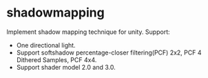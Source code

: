 # shadowmapping
Implement shadow mapping technique for unity.
Support:
- One directional light.
- Support softshadow percentage-closer filtering(PCF) 2x2, PCF 4 Dithered Samples, PCF 4x4.
- Support shader model 2.0 and 3.0.
